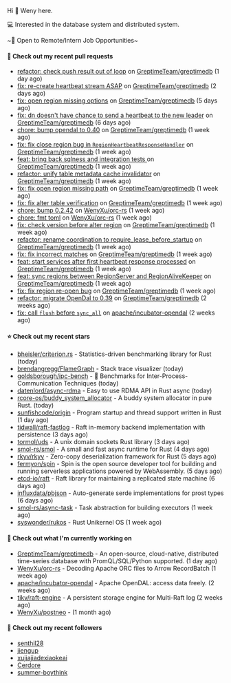 Hi 👋 Weny here.

💻 Interested in the database system and distributed system.

~🍺 Open to Remote/Intern Job Opportunities~

#### 🔨 Check out my recent pull requests

- [refactor: check push result out of loop](https://github.com/GreptimeTeam/greptimedb/pull/2511) on [GreptimeTeam/greptimedb](https://github.com/GreptimeTeam/greptimedb) (1 day ago)
- [fix: re-create heartbeat stream ASAP](https://github.com/GreptimeTeam/greptimedb/pull/2499) on [GreptimeTeam/greptimedb](https://github.com/GreptimeTeam/greptimedb) (2 days ago)
- [fix: open region missing options](https://github.com/GreptimeTeam/greptimedb/pull/2473) on [GreptimeTeam/greptimedb](https://github.com/GreptimeTeam/greptimedb) (5 days ago)
- [fix: dn doesn&#39;t have chance to send a heartbeat to the new leader](https://github.com/GreptimeTeam/greptimedb/pull/2471) on [GreptimeTeam/greptimedb](https://github.com/GreptimeTeam/greptimedb) (6 days ago)
- [chore: bump opendal to 0.40](https://github.com/GreptimeTeam/greptimedb/pull/2465) on [GreptimeTeam/greptimedb](https://github.com/GreptimeTeam/greptimedb) (1 week ago)
- [fix: fix close region bug in `RegionHeartbeatResponseHandler`](https://github.com/GreptimeTeam/greptimedb/pull/2453) on [GreptimeTeam/greptimedb](https://github.com/GreptimeTeam/greptimedb) (1 week ago)
- [feat: bring back sqlness and integration tests ](https://github.com/GreptimeTeam/greptimedb/pull/2450) on [GreptimeTeam/greptimedb](https://github.com/GreptimeTeam/greptimedb) (1 week ago)
- [refactor: unify table metadata cache invalidator](https://github.com/GreptimeTeam/greptimedb/pull/2449) on [GreptimeTeam/greptimedb](https://github.com/GreptimeTeam/greptimedb) (1 week ago)
- [fix: fix open region missing path](https://github.com/GreptimeTeam/greptimedb/pull/2441) on [GreptimeTeam/greptimedb](https://github.com/GreptimeTeam/greptimedb) (1 week ago)
- [fix: fix alter table verification](https://github.com/GreptimeTeam/greptimedb/pull/2437) on [GreptimeTeam/greptimedb](https://github.com/GreptimeTeam/greptimedb) (1 week ago)
- [chore: bump 0.2.42](https://github.com/WenyXu/orc-rs/pull/6) on [WenyXu/orc-rs](https://github.com/WenyXu/orc-rs) (1 week ago)
- [chore: fmt toml](https://github.com/WenyXu/orc-rs/pull/5) on [WenyXu/orc-rs](https://github.com/WenyXu/orc-rs) (1 week ago)
- [fix: check version before alter region](https://github.com/GreptimeTeam/greptimedb/pull/2433) on [GreptimeTeam/greptimedb](https://github.com/GreptimeTeam/greptimedb) (1 week ago)
- [refactor: rename coordination to require_lease_before_startup](https://github.com/GreptimeTeam/greptimedb/pull/2431) on [GreptimeTeam/greptimedb](https://github.com/GreptimeTeam/greptimedb) (1 week ago)
- [fix: fix incorrect matches](https://github.com/GreptimeTeam/greptimedb/pull/2430) on [GreptimeTeam/greptimedb](https://github.com/GreptimeTeam/greptimedb) (1 week ago)
- [feat: start services after first heartbeat response processed](https://github.com/GreptimeTeam/greptimedb/pull/2424) on [GreptimeTeam/greptimedb](https://github.com/GreptimeTeam/greptimedb) (1 week ago)
- [feat: sync regions between RegionServer and RegionAliveKeeper](https://github.com/GreptimeTeam/greptimedb/pull/2417) on [GreptimeTeam/greptimedb](https://github.com/GreptimeTeam/greptimedb) (1 week ago)
- [fix: fix region re-open bug](https://github.com/GreptimeTeam/greptimedb/pull/2408) on [GreptimeTeam/greptimedb](https://github.com/GreptimeTeam/greptimedb) (1 week ago)
- [refactor: migrate OpenDal to 0.39](https://github.com/GreptimeTeam/greptimedb/pull/2383) on [GreptimeTeam/greptimedb](https://github.com/GreptimeTeam/greptimedb) (2 weeks ago)
- [fix: call `flush` before `sync_all`](https://github.com/apache/incubator-opendal/pull/3053) on [apache/incubator-opendal](https://github.com/apache/incubator-opendal) (2 weeks ago)

#### ⭐ Check out my recent stars

- [bheisler/criterion.rs](https://github.com/bheisler/criterion.rs) - Statistics-driven benchmarking library for Rust (today)
- [brendangregg/FlameGraph](https://github.com/brendangregg/FlameGraph) - Stack trace visualizer (today)
- [goldsborough/ipc-bench](https://github.com/goldsborough/ipc-bench) - :racehorse: Benchmarks for Inter-Process-Communication Techniques (today)
- [datenlord/async-rdma](https://github.com/datenlord/async-rdma) - Easy to use RDMA API in Rust async (today)
- [rcore-os/buddy_system_allocator](https://github.com/rcore-os/buddy_system_allocator) - A buddy system allocator in pure Rust. (today)
- [sunfishcode/origin](https://github.com/sunfishcode/origin) - Program startup and thread support written in Rust (1 day ago)
- [tidwall/raft-fastlog](https://github.com/tidwall/raft-fastlog) - Raft in-memory backend implementation with persistence (3 days ago)
- [tormol/uds](https://github.com/tormol/uds) - A unix domain sockets Rust library (3 days ago)
- [smol-rs/smol](https://github.com/smol-rs/smol) - A small and fast async runtime for Rust (4 days ago)
- [rkyv/rkyv](https://github.com/rkyv/rkyv) - Zero-copy deserialization framework for Rust (5 days ago)
- [fermyon/spin](https://github.com/fermyon/spin) - Spin is the open source developer tool for building and running serverless applications powered by WebAssembly. (5 days ago)
- [etcd-io/raft](https://github.com/etcd-io/raft) - Raft library for maintaining a replicated state machine (6 days ago)
- [influxdata/pbjson](https://github.com/influxdata/pbjson) - Auto-generate serde implementations for prost types (6 days ago)
- [smol-rs/async-task](https://github.com/smol-rs/async-task) - Task abstraction for building executors (1 week ago)
- [syswonder/rukos](https://github.com/syswonder/rukos) - Rust Unikernel OS (1 week ago)

#### 👷 Check out what I'm currently working on

- [GreptimeTeam/greptimedb](https://github.com/GreptimeTeam/greptimedb) - An open-source, cloud-native, distributed time-series database with PromQL/SQL/Python supported. (1 day ago)
- [WenyXu/orc-rs](https://github.com/WenyXu/orc-rs) - Decoding Apache ORC files to Arrow RecordBatch (1 week ago)
- [apache/incubator-opendal](https://github.com/apache/incubator-opendal) - Apache OpenDAL: access data freely. (2 weeks ago)
- [tikv/raft-engine](https://github.com/tikv/raft-engine) - A persistent storage engine for Multi-Raft log (2 weeks ago)
- [WenyXu/postneo](https://github.com/WenyXu/postneo) -  (1 month ago)

#### 👯 Check out my recent followers

- [senthil28](https://github.com/senthil28)
- [jiengup](https://github.com/jiengup)
- [xujiajiadexiaokeai](https://github.com/xujiajiadexiaokeai)
- [Cerdore](https://github.com/Cerdore)
- [summer-boythink](https://github.com/summer-boythink)


